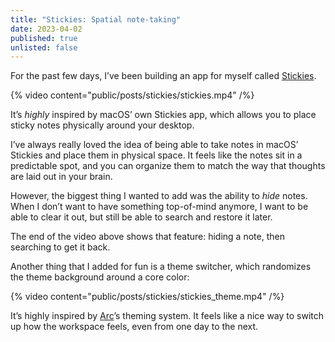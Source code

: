 ```yaml
---
title: "Stickies: Spatial note-taking"
date: 2023-04-02
published: true
unlisted: false
---
```


For the past few days, I’ve been building an app for myself called [Stickies](https://stickies.ben.page).

{% video content="public/posts/stickies/stickies.mp4" /%}

It’s _highly_ inspired by macOS’ own Stickies app, which allows you to place sticky notes physically around your desktop.

I’ve always really loved the idea of being able to take notes in macOS’ Stickies and place them in physical space. It feels like the notes sit in a predictable spot, and you can organize them to match the way that thoughts are laid out in your brain.

However, the biggest thing I wanted to add was the ability to _hide_ notes. When I don’t want to have something top-of-mind anymore, I want to be able to clear it out, but still be able to search and restore it later.

The end of the video above shows that feature: hiding a note, then searching to get it back.

Another thing that I added for fun is a theme switcher, which randomizes the theme background around a core color:

{% video content="public/posts/stickies/stickies_theme.mp4" /%}

It’s highly inspired by [Arc](https://arc.net)’s theming system. It feels like a nice way to switch up how the workspace feels, even from one day to the next.
